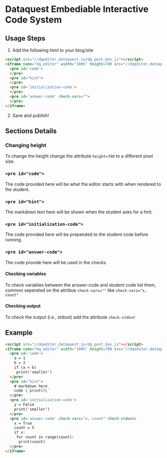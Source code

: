 # Dataquest Embediable Interactive Code System


## Usage Steps
1) Add the following html to your blog/site

```html
<script src="//dqeditor.dataquest.io/dq_post_box.js"></script>
<iframe name="dq_editor" width="100%" height=700 src="//dqeditor.dataquest.io/" style="border: none" >
  <pre id='code'>
  </pre>
  <pre id="hint">
  </pre>
  <pre id='initialization-code'>
  </pre>
  <pre id='answer-code' check-vars="">
  </pre>
</iframe>
```
2) Save and publish!

## Sections Details
### Changing height
To change the height change the attribute `height=700` to a different pixel size.

### `<pre id="code">`
The code provided here will be what the editor starts with when rendered to the student.

### `<pre id="hint">`
The markdown text here will be shown when the student asks for a hint.

### `<pre id="initialization-code">`
The code provided here will be prepended to the student code before running.

### `<pre id="answer-code">`
The code provide here will be used in the checks

#### Checking variables
To check variables between the answer-code and student code list them, common seperated on the attribue `check-vars=""` like `check-vars="x, count"`

#### Checking output
To check the output (i.e., stdout) add the attribute `check-stdout`

## Example

```html
<script src="//dqeditor.dataquest.io/dq_post_box.js"></script>
<iframe name="dq_editor" width="100%" height=700 src="//dqeditor.dataquest.io/" style="border: none" >
  <pre id='code'>
    a = 1
    b = 2
    if (a < b)
     print('smaller')
  </pre>
  <pre id="hint">
    # markdown here
    code \`print()\`
  </pre>
  <pre id='initialization-code'>
    y = False
    print('smaller')
  </pre>
  <pre id='answer-code' check-vars="x, count" check-stdout>
    x = True
    count = 5
    if x:
     for count in range(count):
      print(count)
  </pre>
</iframe>
```
